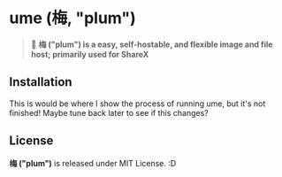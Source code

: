 # ume (梅, "plum")
> 💖 **梅 ("plum") is a easy, self-hostable, and flexible image and file host; primarily used for ShareX**

## Installation
This is would be where I show the process of running ume, but it's not finished! Maybe tune back later to see if this changes?

## License
**梅 ("plum")** is released under MIT License. :D
